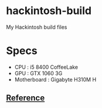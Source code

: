 # hackintosh-build
My Hackintosh build files

# Specs
- CPU : i5 8400 CoffeeLake
- GPU : GTX 1060 3G
- Motherboard : Gigabyte H310M H

## [Reference](https://dortania.github.io/OpenCore-Install-Guide/prerequisites.html#prerequisites)

